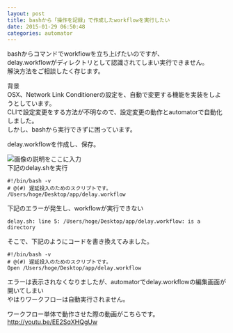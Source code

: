 ```yaml
---
layout: post
title: bashから「操作を記録」で作成したworkflowを実行したい
date: 2015-01-29 06:50:48
categories: automator
---
```

<p>bashからコマンドでworkfiowを立ち上げたいのですが、<br>
delay.workflowがディレクトリとして認識されてしまい実行できません。<br>
解決方法をご相談したく存じます。</p>

<p>背景<br>
OSX、Network Link Conditionerの設定を、自動で変更する機能を実装をしようとしています。<br>
CLIで設定変更をする方法が不明なので、設定変更の動作とautomatorで自動化しました。<br>
しかし、bashから実行できずに困っています。</p>

<p>delay.workflowを作成し、保存。</p>

<p><img src="https://i.stack.imgur.com/LPRRG.png" alt="画像の説明をここに入力"><br>
下記のdelay.shを実行</p>

```
#!/bin/bash -v
# @(#) 遅延投入のためのスクリプトです。
/Users/hoge/Desktop/app/delay.workflow
```

<p>下記のエラーが発生し、workflowが実行できない</p>

```
delay.sh: line 5: /Users/hoge/Desktop/app/delay.workflow: is a directory
```

<p>そこで、下記のようにコードを書き換えてみました。</p>

```
#!/bin/bash -v
# @(#) 遅延投入のためのスクリプトです。
Open /Users/hoge/Desktop/app/delay.workflow
```

<p>エラーは表示されなくなりましたが、automatorでdelay.workflowの編集画面が開いてしまい<br>
やはりワークフローは自動実行されません。</p>

<p>ワークフロー単体で動作させた際の動画がこちらです。<br>
<a href="http://youtu.be/EE2SqXHQgUw" rel="nofollow noreferrer">http://youtu.be/EE2SqXHQgUw</a></p>
